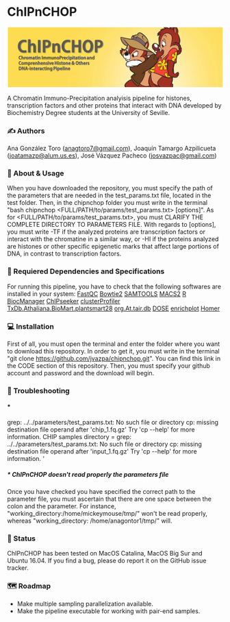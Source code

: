 # ChIPnCHOP 

![header_chipnchop](https://github.com/jvazpa/chipnchop/blob/main/format/header.png)

A Chromatin Immuno-Precipitation analyisis pipeline for histones, transcription factors and other proteins that interact with DNA developed by Biochemistry Degree students at the University of Seville.

### ✍️ Authors

Ana González Toro (anagtoro7@gmail.com), Joaquín Tamargo Azpilicueta (joatamazp@alum.us.es), José Vázquez Pacheco (josvazpac@gmail.com)

### 🧩 About & Usage

When you have downloaded the repository, you must specify the path of the parameters that are needed in the test_params.txt file, located in the test folder. Then, in the chipnchop folder you must write in the terminal "bash chipnchop <FULL/PATH/to/params/test_params.txt> [options]". As for <FULL/PATH/to/params/test_params.txt>, you must CLARIFY THE COMPLETE DIRECTORY TO PARAMETERS FILE. With regards to [options], you must write -TF if the analyzed proteins are transcription factors or interact with the chromatine in a similar way, or -HI if the proteins analyzed are histones or other specific epigenetic marks that affect large portions of DNA, in contrast to transcription factors.

### 🔗 Requiered Dependencies and Specifications

For running this pipeline, you have to check that the following softwares are installed in your system:
[FastQC](https://www.bioinformatics.babraham.ac.uk/projects/fastqc/)
[Bowtie2](http://bowtie-bio.sourceforge.net/bowtie2/index.shtml)
[SAMTOOLS](https://sourceforge.net/projects/samtools/files/samtools/)
[MACS2](https://github.com/macs3-project/MACS)
[R](https://www.r-project.org/)
[BiocManager](https://cran.r-project.org/web/packages/BiocManager/vignettes/BiocManager.html)
[ChIPseeker](https://bioconductor.org/packages/release/bioc/html/ChIPseeker.html)
[clusterProfiler](https://bioconductor.org/packages/release/bioc/html/clusterProfiler.html)
[TxDb.Athaliana.BioMart.plantsmart28](https://bioconductor.org/packages/release/data/annotation/html/TxDb.Athaliana.BioMart.plantsmart28.html)
[org.At.tair.db](https://bioconductor.org/packages/release/data/annotation/html/org.At.tair.db.html)
[DOSE](https://bioconductor.org/packages/release/bioc/html/DOSE.html)
[enrichplot](https://bioconductor.org/packages/release/bioc/html/enrichplot.html)
[Homer](http://homer.ucsd.edu/homer/download.html)

### 💻 Installation

First of all, you must open the terminal and enter the folder where you want to download this repository. In order to get it, you must write in the terminal "git clone https://github.com/jvazpa/chipnchop.git". You can find this link in the CODE section of this repository. Then, you must specify your github account and password and the download will begin.

### 🎯 Troubleshooting

#### *
grep: ../../parameters/test_params.txt: No such file or directory
cp: missing destination file operand after 'chip_1.fq.gz'
Try 'cp --help' for more information.
CHIP samples directory = 
grep: ../../parameters/test_params.txt: No such file or directory
cp: missing destination file operand after 'input_1.fq.gz'
Try 'cp --help' for more information.
'

##### * ChIPnCHOP doesn't read properly the parameters file

Once you have checked you have specified the correct path to the parameter file, you must ascertain that there are one space between the colon and the parameter. For instance, "working_directory:/home/mickeymouse/tmp/" won't be read properly, whereas "working_directory: /home/anagontor1/tmp/" will.

### 📍 Status

ChIPnCHOP has been tested on MacOS Catalina, MacOS Big Sur and Ubuntu 16.04. If you find a bug, please do report it on the GitHub issue tracker. 

### 🗺 Roadmap

* Make multiple sampling parallelization available. 
* Make the  pipeline executable for working with pair-end samples.

